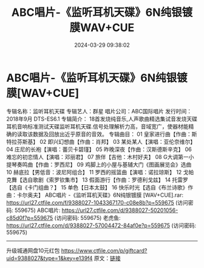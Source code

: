 ﻿---
title: ABC唱片-《监听耳机天碟》6N纯银镀膜WAV+CUE
date: 2024-03-29 09:38:02
categories: 试音碟、非卖品、发烧碟
tags: 纯音雅乐
---
# ABC唱片-《监听耳机天碟》6N纯银镀膜[WAV+CUE]

专辑名称：监听耳机天碟
专辑艺人：群星
唱片公司：ABC国际唱片
发行时间：2018年9月
DTS-ES6.1
专辑简介：
18首发烧纯音乐,人声歌曲精选集试音发烧天碟
耳机音响标准测试天碟监听耳机天碟.信号处理解析力高，音域宽广，使器材能精确的读取该数据及回放出近乎原音的音效。
专辑曲目：
01 皇家进行曲【作曲：斯特拉芬斯基】
02 即兴幻想曲【作曲：肖邦】
03 某处某人【演唱：亚伦奈维尔】
04 庄尼的长袍【演唱：蕾贝卡碧瑾】
05 昨晚深夜【作曲：汉斯德斯辛克】
06 难忘的初恋情人【演唱：邓丽君】
07 旅伴【吉他：木村好夫】
08 G大调第一小提琴奏鸣曲【作曲：罗西尼】
09 鸡脚上的小屋与基辅大门《图画展览会》选曲
10 赫底拉【男低音：波尼阿组合】
11 罗西的摇篮曲【演唱：诺拉琼斯】
12 戈帕克舞【选自歌剧《索罗钦集市】
13 假面游行【作曲：罗德利戈兹】
14 托雷罗【选自《卡门组曲？】
15 单色【日本太鼓】
16 快乐时光【选自《布兰诗歌》作曲：卡尔奥夫】
ABC唱片 -《监听耳机天碟》6N纯银镀膜 [WAV+CUE].rar: https://url27.ctfile.com/f/9388027-1043367170-c08e8b?p=559675
(访问密码: 559675)
ABC唱片: https://url27.ctfile.com/d/9388027-50201056-c85d0f?p=559675
(访问密码: 559675)
老虎鱼: https://url27.ctfile.com/d/9388027-57004472-84af0e?p=559675
(访问密码: 559675)
**************************
升级城通网盘10元红包 https://www.ctfile.com/p/giftcard?uid=9388027&type=1&key=e139f4
原文：[链接](https://blog.sina.com.cn/s/blog_1647c7e76010314vy.html)